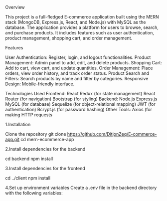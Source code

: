 Overview

This project is a full-fledged E-commerce application built using the MERN stack (MongoDB, Express.js, React, and Node.js) with MySQL as the database. The application provides a platform for users to browse, search, and purchase products. It includes features such as user authentication, product management, shopping cart, and order management.

Features

User Authentication: Register, login, and logout functionalities.
Product Management: Admin panel to add, edit, and delete products.
Shopping Cart: Add to cart, view cart, and update quantities.
Order Management: Place orders, view order history, and track order status.
Product Search and Filters: Search products by name and filter by categories.
Responsive Design: Mobile-friendly interface.

Technologies Used
Frontend:
React
Redux (for state management)
React Router (for navigation)
Bootstrap (for styling)
Backend:
Node.js
Express.js
MySQL (for database)
Sequelize (for object-relational mapping)
JWT (for authentication)
Bcrypt.js (for password hashing)
Other Tools:
Axios (for making HTTP requests

1.Installation

Clone the repository
git clone https://github.com/DitjonZeq/E-commerce-app.git
cd mern-ecommerce-app

2.Install dependencies for the backend

cd backend
npm install

3.Install dependencies for the frontend

cd ../client
npm install

4.Set up environment variables
Create a .env file in the backend directory with the following variables:


